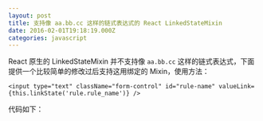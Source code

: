 ```yaml
---
layout: post
title: 支持像 aa.bb.cc 这样的链式表达式的 React LinkedStateMixin
date: 2016-02-01T19:18:19.000Z
categories: javascript
---
```


React 原生的 LinkedStateMixin 并不支持像 `aa.bb.cc` 这样的链式表达式，下面提供一个比较简单的修改过后支持这用绑定的 Mixin，使用方法：

    <input type="text" className="form-control" id="rule-name" valueLink={this.linkState('rule.rule_name')} />

代码如下：

<script src="https://gist.github.com/jo32/977fa29012f2acd3d60a.js"></script>